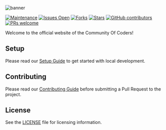 ![banner](https://res.cloudinary.com/coc-vjti/image/upload/v1614606865/logo_with_name_s2aduw.jpg)

[![Maintenance](https://img.shields.io/badge/Maintained%3F-yes-sucess.svg)](https://gitHub.com/CommunityOfCoders/COCWebsite/graphs/commit-activity)
[![Issues Open](https://img.shields.io/github/issues/CommunityOfCoders/COCWebsite)](https://github.com/CommunityOfCoders/COCWebsite/issues)
[![Forks](https://img.shields.io/github/forks/CommunityOfCoders/COCWebsite)](https://github.com/CommunityOfCoders/COCWebsite/network/members)
[![Stars](https://img.shields.io/github/stars/CommunityOfCoders/COCWebsite)](https://github.com/CommunityOfCoders/COCWebsite/stargazers)
[![GitHub contributors](https://img.shields.io/github/contributors/CommunityOfCoders/COCWebsite)](https://gitHub.com/CommunityOfCoders/COCWebsite/graphs/contributors/)
[![PRs welcome](https://img.shields.io/badge/PRs-welcome-brightgreen.svg?style=flat)](https://github.com/dwyl/esta/issues)

Welcome to the official website of the Community Of Coders!

## Setup

Please read our [Setup Guide](https://github.com/CommunityOfCoders/COCWebsite/blob/master/SETUP.md) to get started with local development.

## Contributing

Please read our [Contributing Guide](https://github.com/CommunityOfCoders/COCWebsite/blob/master/CONTRIBUTING.md) before submitting a Pull Request to the project.

## License

See the [LICENSE](https://github.com/CommunityOfCoders/COCWebsite/blob/master/LICENSE) file for licensing information.
